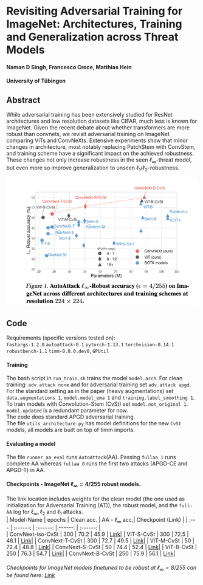# Revisiting Adversarial Training for ImageNet: Architectures, Training and Generalization across Threat Models
#### Naman D Singh, Francesco Croce, Matthias Hein 
#### University of Tübingen
## Abstract
While adversarial training has been extensively studied for ResNet architectures and low resolution datasets like CIFAR, much less is known for ImageNet. Given the recent debate about whether transformers are more robust than convnets, we revisit adversarial training on ImageNet comparing ViTs and ConvNeXts. Extensive experiments show that minor changes in architecture, most notably replacing PatchStem with ConvStem, and training scheme have a significant impact on the achieved robustness. These changes not only increase robustness in the seen $\ell_\infty$-threat model, but even more so improve generalization to unseen $\ell_1/\ell_2$-robustness.

![readme_teaser](readme_teaser.png)


## Code
Requirements (specific versions tested on): </br>
`fastargs-1.2.0` `autoattack-0.1` `pytorch-1.13.1` `torchvision-0.14.1` `robustbench-1.1` `timm-0.8.0.dev0`, `GPUtil`

#### Training
The bash script in `run_train.sh` trains the model `model.arch`. For clean training: `adv.attack none` and for adversarial training set `adv.attack apgd`.</br>
For the standard setting as in the paper (heavy augmentations) set `data.augmentations 1`, `model.model_ema 1` and `training.label_smoothing 1`.</br>
To train models with Convolution-Stem (CvSt) set `model.not_original 1`. `model.updated` is a redundant parameter for now.</br>
The code does standard APGD adversarial training. </br>The file `utils_architecture.py` has model definitions for the new `CvSt` models, all models are built on top of timm imports.

#### Evaluating a model
The file `runner_aa_eval` runs `AutoAttack`(AA). Passing `fullaa 1` runs complete AA whereas `fullaa 0` runs the first two attacks (APGD-CE and APGD-T) in AA.</br>


#### Checkpoints - ImageNet $\ell_{\infty} = 4/255$ robust models.
The link location includes weights for the clean model (the one used as initialization for Adversarial Training (AT)), the robust model, and the `full-AA` log for $\ell_{\infty}, \ell_2$ and $\ell_1$ attacks.</br>
| Model-Name           | epochs | Clean acc. | AA - $\ell_{\infty}$ acc.|  Checkpoint (Link) |
| :---                 | :------: | :------:   |:------: | :------:    |   
| ConvNext-iso-CvSt    | 300 | 70.2  | 45.9 |   [Link](https://nc.mlcloud.uni-tuebingen.de/index.php/s/HpNbkLTNTBiaeo8)|
| ViT-S-CvSt           | 300 | 72.5  | 48.1 |   [Link](https://nc.mlcloud.uni-tuebingen.de/index.php/s/agtDw3D7QXbDCmw)|
| ConvNext-T-CvSt      | 300 | 72.7  | 49.5 |   [Link](https://nc.mlcloud.uni-tuebingen.de/index.php/s/BFLoMrMdn8iBk7Y)|
| ViT-M-CvSt           | 50 | 72.4  | 48.8 |   [Link](https://nc.mlcloud.uni-tuebingen.de/index.php/s/q2mkEYtq5Zjpa4e)|
| ConvNext-S-CvSt      | 50 | 74.4  | 52.4 |   [Link](https://nc.mlcloud.uni-tuebingen.de/index.php/s/m3bAwNg4CJY4jrp)|
| ViT-B-CvSt           | 250 | 76.3  | 54.7 |   [Link](https://nc.mlcloud.uni-tuebingen.de/index.php/s/SbN5AJAicdZJXyr)|
| ConvNext-B-CvSt      | 250 | 75.9  | 56.1 |   [Link](https://nc.mlcloud.uni-tuebingen.de/index.php/s/RQBEXagC7R7XweX)|

###### Checkpoints for ImageNet models finetuned to be robust at $\ell_{\infty} = 8/255$ can be found here: [Link](https://nc.mlcloud.uni-tuebingen.de/index.php/s/FiTToeo4RKY896P)
